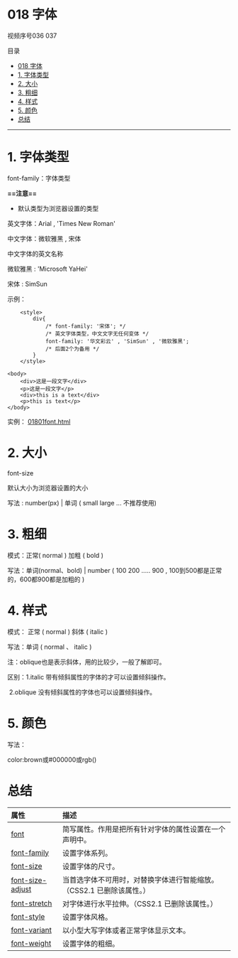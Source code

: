 # 018 字体

视频序号036 037

目录

- [018 字体](#018-字体)
- [1. 字体类型](#1-字体类型)
- [2. 大小](#2-大小)
- [3. 粗细](#3-粗细)
- [4. 样式](#4-样式)
- [5. 颜色](#5-颜色)
- [总结](#总结)

***

# 1. 字体类型

font-family：字体类型

**==注意==**

* 默认类型为浏览器设置的类型

英文字体：Arial , 'Times New Roman' 

中文字体：微软雅黑 ,  宋体

中文字体的英文名称

微软雅黑 : 'Microsoft YaHei'

宋体 : SimSun

示例：

```
    <style>
        div{
            /* font-family: '宋体'; */
            /* 英文字体类型，中文文字无任何变体 */
            font-family: '华文彩云' , 'SimSun' , '微软雅黑';
            /* 后面2个为备用 */
        }
    </style>
    
<body>
    <div>这是一段文字</div>
    <p>这是一段文字</p>
    <div>this is a text</div>
    <p>this is text</p>
</body>
```

实例： [01801font.html](01801font.html) 



# 2. 大小

font-size

默认大小为浏览器设置的大小

写法 : number(px) | 单词 ( small large ... 不推荐使用)



# 3. 粗细

模式：正常( normal )   加粗 ( bold )

写法：单词(normal、bold)   |  number ( 100 200 .....  900 , 100到500都是正常的，600都900都是加粗的 )  



# 4. 样式

模式： 正常 ( normal )   斜体 ( italic )

写法：单词 (  normal 、 italic )

注：oblique也是表示斜体，用的比较少，一般了解即可。

区别：1.italic 带有倾斜属性的字体的才可以设置倾斜操作。

​           2.oblique 没有倾斜属性的字体也可以设置倾斜操作。



# 5. 颜色

写法：

color:brown或#000000或rgb()



# 总结

| 属性                                                         | 描述                                                         |
| :----------------------------------------------------------- | :----------------------------------------------------------- |
| [font](https://www.w3school.com.cn/cssref/pr_font_font.asp)  | 简写属性。作用是把所有针对字体的属性设置在一个声明中。       |
| [font-family](https://www.w3school.com.cn/cssref/pr_font_font-family.asp) | 设置字体系列。                                               |
| [font-size](https://www.w3school.com.cn/cssref/pr_font_font-size.asp) | 设置字体的尺寸。                                             |
| [font-size-adjust](https://www.w3school.com.cn/cssref/pr_font_font-size-adjust.asp) | 当首选字体不可用时，对替换字体进行智能缩放。（CSS2.1 已删除该属性。） |
| [font-stretch](https://www.w3school.com.cn/cssref/pr_font_font-stretch.asp) | 对字体进行水平拉伸。（CSS2.1 已删除该属性。）                |
| [font-style](https://www.w3school.com.cn/cssref/pr_font_font-style.asp) | 设置字体风格。                                               |
| [font-variant](https://www.w3school.com.cn/cssref/pr_font_font-variant.asp) | 以小型大写字体或者正常字体显示文本。                         |
| [font-weight](https://www.w3school.com.cn/cssref/pr_font_weight.asp) | 设置字体的粗细。                                             |